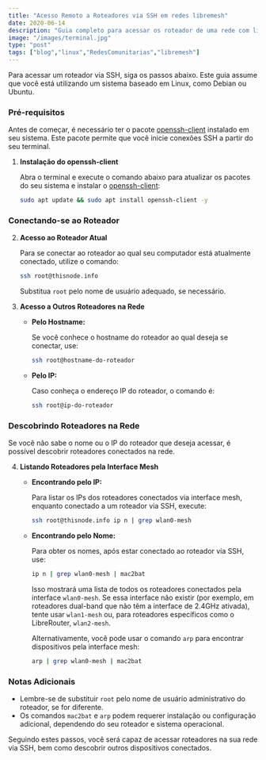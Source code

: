 ```yaml
---
title: "Acesso Remoto a Roteadores via SSH em redes libremesh"
date: 2020-06-14
description: "Guia completo para acessar os roteador de uma rede com libremesh pela linha de comando"
image: "/images/terminal.jpg"
type: "post"
tags: ["blog","linux","RedesComunitarias","libremesh"]
---
```


Para acessar um roteador via SSH, siga os passos abaixo. Este guia assume que você está utilizando um sistema baseado em Linux, como Debian ou Ubuntu.

### Pré-requisitos

Antes de começar, é necessário ter o pacote [openssh-client](file:///home/hiure/gits/minhapagina/content/pt/posts/Como-ascessar-roteador-por-ssh.md#10%2C75-10%2C75) instalado em seu sistema. Este pacote permite que você inicie conexões SSH a partir do seu terminal.

1. **Instalação do openssh-client**

   Abra o terminal e execute o comando abaixo para atualizar os pacotes do seu sistema e instalar o [openssh-client](file:///home/hiure/gits/minhapagina/content/pt/posts/Como-ascessar-roteador-por-ssh.md#10%2C75-10%2C75):

   ```sh
   sudo apt update && sudo apt install openssh-client -y
   ```

### Conectando-se ao Roteador

2. **Acesso ao Roteador Atual**

   Para se conectar ao roteador ao qual seu computador está atualmente conectado, utilize o comando:

   ```sh
   ssh root@thisnode.info
   ```

   Substitua `root` pelo nome de usuário adequado, se necessário.

3. **Acesso a Outros Roteadores na Rede**

   - **Pelo Hostname:**

     Se você conhece o hostname do roteador ao qual deseja se conectar, use:

     ```sh
     ssh root@hostname-do-roteador
     ```

   - **Pelo IP:**

     Caso conheça o endereço IP do roteador, o comando é:

     ```sh
     ssh root@ip-do-roteador
     ```

### Descobrindo Roteadores na Rede

Se você não sabe o nome ou o IP do roteador que deseja acessar, é possível descobrir roteadores conectados na rede.

4. **Listando Roteadores pela Interface Mesh**

   - **Encontrando pelo IP:**

     Para listar os IPs dos roteadores conectados via interface mesh, enquanto conectado a um roteador via SSH, execute:

     ```sh
     ssh root@thisnode.info ip n | grep wlan0-mesh
     ```

   - **Encontrando pelo Nome:**

     Para obter os nomes, após estar conectado ao roteador via SSH, use:

     ```sh
     ip n | grep wlan0-mesh | mac2bat
     ```

     Isso mostrará uma lista de todos os roteadores conectados pela interface `wlan0-mesh`. Se essa interface não existir (por exemplo, em roteadores dual-band que não têm a interface de 2.4GHz ativada), tente usar `wlan1-mesh` ou, para roteadores específicos como o LibreRouter, `wlan2-mesh`.

     Alternativamente, você pode usar o comando `arp` para encontrar dispositivos pela interface mesh:

     ```sh
     arp | grep wlan0-mesh | mac2bat
     ```

### Notas Adicionais

- Lembre-se de substituir `root` pelo nome de usuário administrativo do roteador, se for diferente.
- Os comandos `mac2bat` e `arp` podem requerer instalação ou configuração adicional, dependendo do seu roteador e sistema operacional.

Seguindo estes passos, você será capaz de acessar roteadores na sua rede via SSH, bem como descobrir outros dispositivos conectados.

